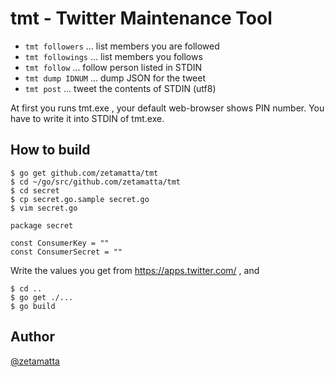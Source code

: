 tmt - Twitter Maintenance Tool
==============================

* `tmt followers`  ... list members you are followed
* `tmt followings`  ... list members you follows
* `tmt follow` ... follow person listed in STDIN
* `tmt dump IDNUM` ... dump JSON for the tweet
* `tmt post` ... tweet the contents of STDIN (utf8)

At first you runs tmt.exe , your default web-browser shows PIN number.
You have to write it into STDIN of tmt.exe.

How to build
------------

```
$ go get github.com/zetamatta/tmt
$ cd ~/go/src/github.com/zetamatta/tmt
$ cd secret
$ cp secret.go.sample secret.go
$ vim secret.go
```

```
package secret

const ConsumerKey = ""
const ConsumerSecret = ""
```

Write the values you get from https://apps.twitter.com/ , and

```
$ cd ..
$ go get ./...
$ go build
```

Author
------
[@zetamatta](https://github.com/zetamatta/)
